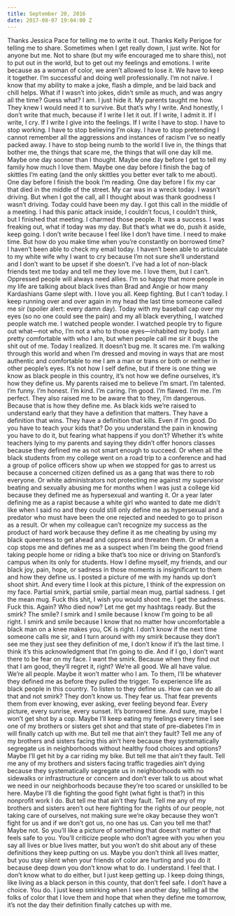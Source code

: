 ```yaml
---
title: September 20, 2016
date: 2017-08-07 19:04:00 Z
---
```


Thanks Jessica Pace for telling me to write it out. Thanks Kelly Perigoe for telling me to share.
Sometimes when I get really down, I just write. Not for anyone but me. Not to share (but my wife encouraged me to share this), not to put out in the world, but to get out my feelings and emotions. I write because as a woman of color, we aren’t allowed to lose it. We have to keep it together. I’m successful and doing well professionally. I’m not naïve. I know that my ability to make a joke, flash a dimple, and be laid back and chill helps. What if I wasn’t into jokes, didn’t smile as much, and was angry all the time?
Guess what? I am. I just hide it. My parents taught me how. They knew I would need it to survive.
But that’s why I write. And honestly, I don’t write that much, because if I write I let it out. If I write, I admit it. If I write, I cry. If I write I give into the feelings. If I write I have to stop. I have to stop working. I have to stop believing I’m okay. I have to stop pretending I cannot remember all the aggressions and instances of racism I’ve so neatly packed away. I have to stop being numb to the world I live in, the things that bother me, the things that scare me, the things that will one day kill me. Maybe one day sooner than I thought. Maybe one day before I get to tell my family how much I love them. Maybe one day before I finish the bag of skittles I’m eating (and the only skittles you better ever talk to me about). One day before I finish the book I’m reading. One day before I fix my car that died in the middle of the street.
My car was in a wreck today. I wasn’t driving. But when I got the call, all I thought about was thank goodness I wasn’t driving. Today could have been my day. I got this call in the middle of a meeting. I had this panic attack inside, I couldn’t focus, I couldn’t think, but I finished that meeting. I charmed those people. It was a success. I was freaking out, what if today was my day. But that’s what we do, push it aside, keep going.
I don’t write because I feel like I don’t have time. I need to make time. But how do you make time when you’re constantly on borrowed time? I haven’t been able to check my email today. I haven’t been able to articulate to my white wife why I want to cry because I’m not sure she’ll understand and I don’t want to be upset if she doesn’t. I’ve had a lot of non-black friends text me today and tell me they love me. I love them, but I can’t. Oppressed people will always need allies. I’m so happy that more people in my life are talking about black lives than Brad and Angie or how many Kardashians Game slept with. I love you all. Keep fighting. But I can’t today.
I keep running over and over again in my head the last time someone called me sir (spoiler alert: every damn day). Today with my baseball cap over my eyes (so no one could see the pain) and my all black everything, I watched people watch me. I watched people wonder. I watched people try to figure out what—not who, I’m not a who to those eyes—inhabited my body.
I am pretty comfortable with who I am, but when people call me sir it bugs the shit out of me. Today I realized. It doesn’t bug me. It scares me. I’m walking through this world and when I’m dressed and moving in ways that are most authentic and comfortable to me I am a man or trans or both or neither in other people’s eyes. It’s not how I self define, but if there is one thing we know as black people in this country, it’s not how we define ourselves, it’s how they define us.
My parents raised me to believe I’m smart. I’m talented. I’m funny. I’m honest. I’m kind. I’m caring. I’m good. I’m flawed. I’m me. I’m perfect. They also raised me to be aware that to they, I’m dangerous. Because that is how they define me. As black kids we’re raised to understand early that they have a definition that matters. They have a definition that wins. They have a definition that kills. Even if I’m good. Do you have to teach your kids that? Do you understand the pain in knowing you have to do it, but fearing what happens if you don’t?
Whether it’s white teachers lying to my parents and saying they didn’t offer honors classes because they defined me as not smart enough to succeed. Or when all the black students from my college went on a road trip to a conference and had a group of police officers show up when we stopped for gas to arrest us because a concerned citizen defined us as a gang that was there to rob everyone. Or white administrators not protecting me against my supervisor beating and sexually abusing me for months when I was just a college kid because they defined me as hypersexual and wanting it. Or a year later defining me as a rapist because a white girl who wanted to date me didn’t like when I said no and they could still only define me as hypersexual and a predator who must have been the one rejected and needed to go to prison as a result. Or when my colleague can’t recognize my success as the product of hard work because they define it as me cheating by using my black queerness to get ahead and oppress and threaten them. Or when a cop stops me and defines me as a suspect when I’m being the good friend taking people home or riding a bike that’s too nice or driving on Stanford’s campus when its only for students.
How I define myself, my friends, and our black joy, pain, hope, or sadness in those moments is insignificant to them and how they define us.
I posted a picture of me with my hands up don’t shoot shirt. And every time I look at this picture, I think of the expression on my face. Partial smirk, partial smile, partial mean mug, partial sadness. I get the mean mug. Fuck this shit, I wish you would shoot me. I get the sadness. Fuck this. Again? Who died now? Let me get my hashtags ready. But the smirk? The smile?
I smirk and I smile because I know I’m going to be all right. I smirk and smile because I know that no matter how uncomfortable a black man on a knee makes you, CK is right. I don’t know if the next time someone calls me sir, and I turn around with my smirk because they don’t see me they just see they definition of me, I don’t know if it’s the last time. I think it’s this acknowledgment that I’m going to die. And if I go, I don’t want there to be fear on my face. I want the smirk. Because when they find out that I am good, they’ll regret it, right? We’re all good. We all have value. We’re all people. Maybe it won’t matter who I am. To them, I’ll be whatever they defined me as before they pulled the trigger. To experience life as black people in this country. To listen to they define us. How can we do all that and not smirk? They don’t know us. They fear us. That fear prevents them from ever knowing, ever asking, ever feeling beyond fear. Every picture, every sunrise, every sunset. It’s borrowed time. And sure, maybe I won’t get shot by a cop. Maybe I’ll keep eating my feelings every time I see one of my brothers or sisters get shot and that state of pre-diabetes I’m in will finally catch up with me. But tell me that ain’t they fault? Tell me any of my brothers and sisters facing this ain’t here because they systematically segregate us in neighborhoods without healthy food choices and options? Maybe I’ll get hit by a car riding my bike. But tell me that ain’t they fault. Tell me any of my brothers and sisters facing traffic tragedies ain’t dying because they systematically segregate us in neighborhoods with no sidewalks or infrastructure or concern and don’t ever talk to us about what we need in our neighborhoods because they’re too scared or unskilled to be here. Maybe I’ll die fighting the good fight (what fight is that?) in this nonprofit work I do. But tell me that ain’t they fault. Tell me any of my brothers and sisters aren’t out here fighting for the rights of our people, not taking care of ourselves, not making sure we’re okay because they won’t fight for us and if we don’t got us, no one has us.
Can you tell me that? Maybe not. So you’ll like a picture of something that doesn’t matter or that feels safe to you. You’ll criticize people who don’t agree with you when you say all lives or blue lives matter, but you won’t do shit about any of these definitions they keep putting on us. Maybe you don’t think all lives matter, but you stay silent when your friends of color are hurting and you do it because deep down you don’t know what to do. I understand. I feel that. I don’t know what to do either, but I just keep getting up. I keep doing things, like living as a black person in this county, that don’t feel safe. I don’t have a choice. You do. I just keep smirking when I see another day, telling all the folks of color that I love them and hope that when they define me tomorrow, it’s not the day their definition finally catches up with me.

